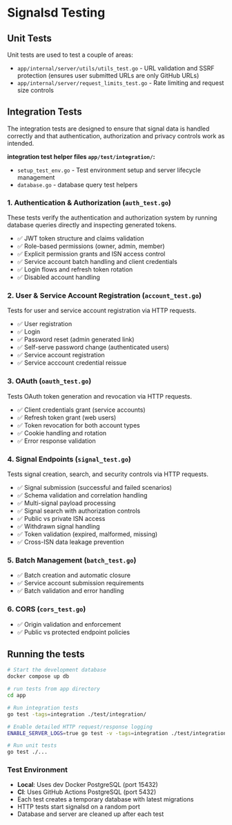# Signalsd Testing

## Unit Tests 

Unit tests are used to test a couple of areas:
- `app/internal/server/utils/utils_test.go` - URL validation and SSRF protection (ensures user submitted URLs are only GitHub URLs)
- `app/internal/server/request_limits_test.go` - Rate limiting and request size controls

## Integration Tests

The integration tests are designed to ensure that signal data is handled correctly and that authentication, authorization and privacy controls work as intended.

**integration test helper files `app/test/integration/`:**

- `setup_test_env.go` - Test environment setup and server lifecycle management
- `database.go` - database query test helpers

### 1. Authentication & Authorization (`auth_test.go`)

These tests verify the authentication and authorization system by running database queries directly and inspecting generated tokens.

- ✅ JWT token structure and claims validation
- ✅ Role-based permissions (owner, admin, member)
- ✅ Explicit permission grants and ISN access control
- ✅ Service account batch handling and client credentials
- ✅ Login flows and refresh token rotation
- ✅ Disabled account handling


### 2. User & Service Account Registration (`account_test.go`)
Tests for user and service account registration via HTTP requests.

- ✅ User registration
- ✅ Login
- ✅ Password reset (admin generated link)
- ✅ Self-serve password change (authenticated users)
- ✅ Service account registration
- ✅ Service acccount credential reissue

### 3. OAuth (`oauth_test.go`)
Tests OAuth token generation and revocation via HTTP requests.

- ✅ Client credentials grant (service accounts)
- ✅ Refresh token grant (web users)
- ✅ Token revocation for both account types
- ✅ Cookie handling and rotation
- ✅ Error response validation

### 4. Signal Endpoints (`signal_test.go`)

Tests signal creation, search, and security controls via HTTP requests.

- ✅ Signal submission (successful and failed scenarios)
- ✅ Schema validation and correlation handling
- ✅ Multi-signal payload processing
- ✅ Signal search with authorization controls
- ✅ Public vs private ISN access
- ✅ Withdrawn signal handling
- ✅ Token validation (expired, malformed, missing)
- ✅ Cross-ISN data leakage prevention


### 5. Batch Management (`batch_test.go`)

- ✅ Batch creation and automatic closure
- ✅ Service account submission requirements
- ✅ Batch validation and error handling

### 6. CORS (`cors_test.go`)

- ✅ Origin validation and enforcement
- ✅ Public vs protected endpoint policies

## Running the tests
```bash
# Start the development database
docker compose up db

# run tests from app directory
cd app

# Run integration tests
go test -tags=integration ./test/integration/

# Enable detailed HTTP request/response logging
ENABLE_SERVER_LOGS=true go test -v -tags=integration ./test/integration/

# Run unit tests
go test ./...
```

### Test Environment
- **Local**: Uses dev Docker PostgreSQL (port 15432)
- **CI**: Uses GitHub Actions PostgreSQL (port 5432)
- Each test creates a temporary database with latest migrations
- HTTP tests start signalsd on a random port
- Database and server are cleaned up after each test
